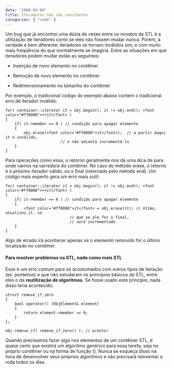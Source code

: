 ```yaml
---
date: "2008-03-04"
title: Iteradores não são constantes
categories: [ "code" ]
---
```

Um bug que já encontrei uma dúzia de vezes entre os novatos da STL é a utilização de iteradores como se eles não fossem mudar nunca. Porém, a verdade é bem diferente: iteradores se tornam inválidos sim, e com muito mais freqüência do que normalmente se imagina. Entre as situações em que iteradores podem mudar estão as seguintes:

	
  * Inserção de novo elemento no contêiner

	
  * Remoção de novo elemento no contêiner

	
  * Redimensionamento no tamanho do contêiner

Por exemplo, o tradicional código do exemplo abaixo contém o tradicional erro de iterador inválido:

    
    for( container::iterator it = obj.begin(); it != obj.end(); <font color="#ff0000">++it</font> )
    {
    	if( it->member == 0 ) // condição para apagar elemento
    	{
    		obj.erase(<font color="#ff0000">it</font>);  // a partir daqui it é inválido,
    		                // e não adianta incrementá-lo
    	}
    }

Para operações como essa, o retorno geralmente nos dá uma dica de para onde vamos na varredura do contêiner. No caso do método erase, o retorno é o próximo iterador válido, ou o final (retornado pelo método end). Um código mais esperto gera um erro mais sutil:

    
    for( container::iterator it = obj.begin(); it != obj.end(); <font color="#ff0000">++it</font> )
    {
    	if( it->member == 0 ) // condição para apagar elemento
    	{
    		<font color="#ff0000">it</font> = obj.erase(it); // ótimo, atualizou it. só
    		                    // que se ele for o final,
    		                    // será incrementado
    	}
    }

Algo de errado irá acontecer apenas se o elemento removido for o último localizado no contêiner.

#### Para resolver problemas na STL, nada como mais STL

Esse é um erro comum para os acostumados com outros tipos de iteração (ex: ponteiros) e que não estudaram os princípios básicos da STL, entre eles o da **reutilização de algoritmos**. Se fosse usado este princípio, nada disso teria acontecido:

    
    struct remove_if_zero
    {
    	bool operator() (ObjElement& element)
    	{
    		return element->member == 0;
    	}
    };
    
    obj.remove_if( remove_if_zero() ); // pronto!

Quando precisamos fazer algo nos elementos de um contêiner STL, é quase certo que existirá um algoritmo genérico para essa tarefa, seja no próprio contêiner ou na forma de função (<algorithm>). Nunca se esqueça disso na hora de desenvolver seus próprios algoritmos e não precisará reinventar a roda todos os dias.
